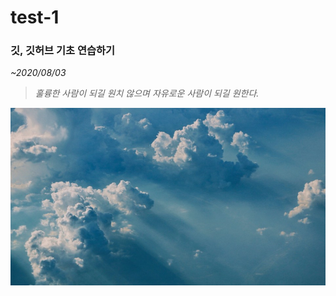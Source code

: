 # test-1

### **깃, 깃허브** 기초 연습하기




*~2020/08/03*





>_훌륭한 사람이 되길 원치 않으며 자유로운 사람이 되길 원한다._

![파란 구름](https://github.com/hak2711/test-1/blob/master/%EB%B0%B0%EA%B2%BD/1577545715983-2.jpg)
